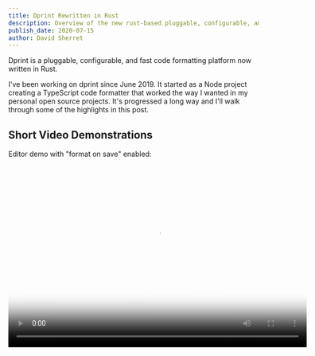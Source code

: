 ```yaml
---
title: Dprint Rewritten in Rust
description: Overview of the new rust-based pluggable, configurable, and fast code formatting platform.
publish_date: 2020-07-15
author: David Sherret
---
```


Dprint is a pluggable, configurable, and fast code formatting platform now written in Rust.

I've been working on dprint since June 2019. It started as a Node project creating a TypeScript code formatter that worked the way I wanted in my personal open source projects. It's progressed a long way and I'll walk through some of the highlights in this post.

## Short Video Demonstrations

Editor demo with "format on save" enabled:

<video width="600" height="366" poster="/videos/editor-demo-thumbnail.png" controls>
    <source src="/videos/editor-demo.mp4" type="video/mp4">
    <p>Your browser doesn't support HTML5 video. See video <a href="/videos/editor-demo.mp4">here</a>.
</video>

CLI demo:

<video width="600" height="366" poster="/videos/cli-demo-thumbnail.png" controls>
    <source src="/videos/cli-demo.mp4" type="video/mp4">
    <p>Your browser doesn't support HTML5 video. See video <a href="/videos/cli-demo.mp4">here</a>.
</video>

## Single Executable

Dprint is distributed as a single executable with no dependencies. You may build it from the source or install it using one of the methods outlined on the [install page](/install).

## WebAssembly Formatter Plugins

The dprint CLI (command line interface/executable) has no knowledge of how to format code in a specific language. This is left up to the plugins. For example, if you want to format JSON code then you must specify to use a JSON code formatting plugin.

Plugins are specified per codebase in a configuration file (_.dprintrc.json_) found at the root directory or `config` folder of a codebase.

```json
{
  // ...omitted...
  "plugins": [
    // these may be urls or file paths
    "https://plugins.dprint.dev/typescript-x.x.x.wasm", // supports TypeScript and JavaScript
    "https://plugins.dprint.dev/json-x.x.x.wasm",
    "https://plugins.dprint.dev/rustfmt-x.x.x.wasm",
    "https://plugins.dprint.dev/markdown-x.x.x.wasm"
  ]
}
```

As you can see above, plugins are distributed as WebAssembly files. This means they're portable across systems and run sandboxed when executed. Plugins have no network or file system access—they only receive text to format and provide a text result.

On first run, dprint will take a few seconds to download, compile, and cache the specified plugins in parallel. After that, they load in about 5-40ms on my machine depending on the plugin size.

## Language Support (Plugins)

- [Typescript / JavaScript](/plugins/typescript)
- [JSON](/plugins/json)
- [Markdown](/plugins/markdown)
- [Rust](/plugins/rustfmt) via Rustfmt

More languages will be added over time.

## Performance

Dprint is the fastest code formatter for TypeScript, JSON, and Markdown code that I know of.

For example, [Deno](https://deno.land/) recently switched from prettier to dprint for their internal code formatting and TypeScript, JSON, and Markdown formatting time dropped from **14.7s** to **2.2s** on my machine.

## Using Plugins Outside the CLI

Since dprint plugins are distributed as WebAssembly files, they have the added benefit of being usable in other environments such as the browser.

For example, this code uses the Rustfmt dprint plugin to format Rust code in Deno:

```ts
// documentation: https://doc.deno.land/https/dprint.dev/formatter/v1.ts
import { createStreaming } from "https://dprint.dev/formatter/v1.ts";

const globalConfig = {
    indentWidth: 2,
    lineWidth: 80,
};
const rustFormatter = await createStreaming(
    fetch("https://plugins.dprint.dev/rustfmt-0.1.0.wasm"),
);

rustFormatter.setConfig(globalConfig, { brace_style: "AlwaysNextLine" });

// outputs "fn test()\n{\n  println!("test")\n}\n"
console.log(rustFormatter.formatText("file.rs", "fn test() {println!(\"test\")}"));
```

## Configuration

The amount of configuration a plugin offers is up to the plugin itself. A plugin may have zero configuration or a lot. The existing plugins are highly configurable to allow you to format code closer to your preferences rather than my prescriptions.

Here's an example of how a `.dprintrc.json` file might look like:

```json
{
  "$schema": "https://dprint.dev/schemas/v0.json",
  "projectType": "openSource",
  "lineWidth": 160,
  "typescript": {
    "arrowFunction.useParentheses": "preferNone",
    "bracePosition": "nextLine",
    "preferHanging": true,
    "semiColons": "asi",
    "singleBodyPosition": "nextLine"
  },
  "json": {
    "indentWidth": 2
  },
  "includes": [
    "**/*.{ts,tsx,js,jsx,json,md,rs}"
  ],
  "excludes": [
    "**/node_modules",
    "**/dist",
    "**/target",
    "**/*-lock.json"
  ],
  "plugins": [
    "https://plugins.dprint.dev/typescript-x.x.x.wasm",
    "https://plugins.dprint.dev/json-x.x.x.wasm",
    "https://plugins.dprint.dev/rustfmt-x.x.x.wasm",
    "https://plugins.dprint.dev/markdown-x.x.x.wasm"
  ]
}
```

To help create a `.dprintrc.json` file in your codebase, you may consider running the `dprint init` command.

## Extending Configurations

You may extend other configuration files by specifying an `extends` property. This may be a file path, URL, or relative path (remote configuration may extend other configuration files via a relative path).

<!-- dprint-ignore -->

```json
{
  "extends": "https://dprint.dev/path/to/config/file.v1.json",
  // ...omitted...
}
```

Referencing multiple configuration files is also supported. These should be ordered by precedence:

```json
{
  "extends": [
    "https://dprint.dev/path/to/config/file.v1.json",
    "https://dprint.dev/path/to/config/other.v1.json"
  ]
}
```

## Opinionated Configuration

The decision to use an opinionated configuration is one you can make within dprint itself. Dprint provides a way to distribute "locked" configurations.

This can be done by specifying a `"locked": true` property on the plugin's configuration.

For example, say the following configuration file was hosted at `https://dprint.dev/configs/my-config.json`:

```json
{
  "$schema": "https://dprint.dev/schemas/v0.json",
  "typescript": {
    "locked": true, // note this property
    "lineWidth": 80,
    "indentWidth": 2,
    "useTabs": false,
    "quoteStyle": "preferSingle",
    "binaryExpression.operatorPosition": "sameLine"
  },
  "json": {
    "locked": true, // note this property
    "lineWidth": 80,
    "indentWidth": 2,
    "useTabs": false
  }
}
```

This would allow people to use it like so:

```json
{
  "$schema": "https://dprint.dev/schemas/v0.json",
  "extends": "https://dprint.dev/configs/my-config.json",
  "plugins": [
    "https://plugins.dprint.dev/typescript-x.x.x.wasm",
    "https://plugins.dprint.dev/json-x.x.x.wasm"
  ]
}
```

But consumers specifying properties in the `"typescript"` or `"json"` objects of their config file would cause an error when running in the CLI:

```json
{
  "$schema": "https://dprint.dev/schemas/v0.json",
  "extends": "https://dprint.dev/configs/my-config.json",
  "typescript": {
    "useBraces": "always" // error, "typescript" config was locked
  },
  "json": {
    "lineWidth": 120 // error, "json" config was locked
  },
  "plugins": [
    "https://plugins.dprint.dev/typescript-x.x.x.wasm",
    "https://plugins.dprint.dev/json-x.x.x.wasm"
  ]
}
```

For more information on configuration files beyond what's outlined here, see the [configuration documentation](/config).

## Opinionated White-Labeled Binaries

If you wish to have an opinionated white-labeled binaries locked to a specific configuration for your company, please [get in touch](/contact) as I will offer this as a separate service.

## Sponsorship Requirement for Commercial Maintainers

Dprint is and will always be free for formatting open source projects whose primary maintainer is not a for-profit company. Unfortunately dprint's growth isn't sustainable without support from for-profit companies and this support would help drive this project forward. If you wish to use dprint on a code base whose primary maintainer is a for-profit company or individual, then you must sponsor the project. See [https://dprint.dev/sponsor](https://dprint.dev/sponsor) for more details.

## Future

Dprint is still in the early stages, so there's still a lot of work to do. Overall, the main goals are to...

1. Continue improving support for existing languages.
2. Expand support to other languages.
3. Develop debugging and analysis tools to make dprint faster and speed up development.
4. Improve the underlying core algorithm to support more scenarios.

Thanks for reading!
